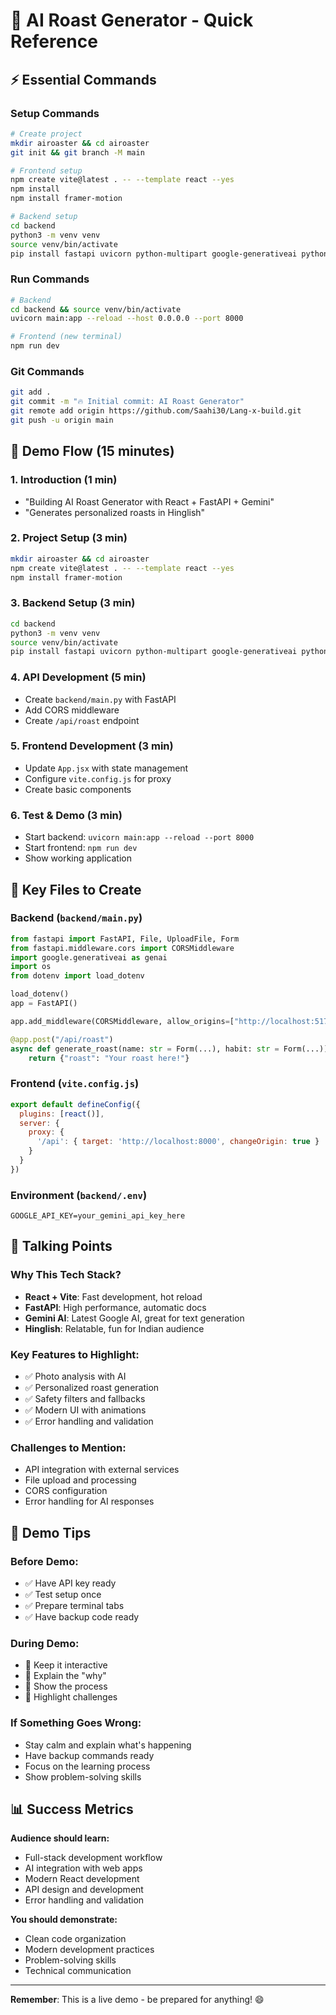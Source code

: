 # 🚀 AI Roast Generator - Quick Reference

## ⚡ Essential Commands

### Setup Commands
```bash
# Create project
mkdir airoaster && cd airoaster
git init && git branch -M main

# Frontend setup
npm create vite@latest . -- --template react --yes
npm install
npm install framer-motion

# Backend setup
cd backend
python3 -m venv venv
source venv/bin/activate
pip install fastapi uvicorn python-multipart google-generativeai python-dotenv
```

### Run Commands
```bash
# Backend
cd backend && source venv/bin/activate
uvicorn main:app --reload --host 0.0.0.0 --port 8000

# Frontend (new terminal)
npm run dev
```

### Git Commands
```bash
git add .
git commit -m "🔥 Initial commit: AI Roast Generator"
git remote add origin https://github.com/Saahi30/Lang-x-build.git
git push -u origin main
```

## 🎯 Demo Flow (15 minutes)

### 1. Introduction (1 min)
- "Building AI Roast Generator with React + FastAPI + Gemini"
- "Generates personalized roasts in Hinglish"

### 2. Project Setup (3 min)
```bash
mkdir airoaster && cd airoaster
npm create vite@latest . -- --template react --yes
npm install framer-motion
```

### 3. Backend Setup (3 min)
```bash
cd backend
python3 -m venv venv
source venv/bin/activate
pip install fastapi uvicorn python-multipart google-generativeai python-dotenv
```

### 4. API Development (5 min)
- Create `backend/main.py` with FastAPI
- Add CORS middleware
- Create `/api/roast` endpoint

### 5. Frontend Development (3 min)
- Update `App.jsx` with state management
- Configure `vite.config.js` for proxy
- Create basic components

### 6. Test & Demo (3 min)
- Start backend: `uvicorn main:app --reload --port 8000`
- Start frontend: `npm run dev`
- Show working application

## 🔑 Key Files to Create

### Backend (`backend/main.py`)
```python
from fastapi import FastAPI, File, UploadFile, Form
from fastapi.middleware.cors import CORSMiddleware
import google.generativeai as genai
import os
from dotenv import load_dotenv

load_dotenv()
app = FastAPI()

app.add_middleware(CORSMiddleware, allow_origins=["http://localhost:5173"])

@app.post("/api/roast")
async def generate_roast(name: str = Form(...), habit: str = Form(...)):
    return {"roast": "Your roast here!"}
```

### Frontend (`vite.config.js`)
```javascript
export default defineConfig({
  plugins: [react()],
  server: {
    proxy: {
      '/api': { target: 'http://localhost:8000', changeOrigin: true }
    }
  }
})
```

### Environment (`backend/.env`)
```
GOOGLE_API_KEY=your_gemini_api_key_here
```

## 🎨 Talking Points

### Why This Tech Stack?
- **React + Vite**: Fast development, hot reload
- **FastAPI**: High performance, automatic docs
- **Gemini AI**: Latest Google AI, great for text generation
- **Hinglish**: Relatable, fun for Indian audience

### Key Features to Highlight:
- ✅ Photo analysis with AI
- ✅ Personalized roast generation
- ✅ Safety filters and fallbacks
- ✅ Modern UI with animations
- ✅ Error handling and validation

### Challenges to Mention:
- API integration with external services
- File upload and processing
- CORS configuration
- Error handling for AI responses

## 🚨 Demo Tips

### Before Demo:
- ✅ Have API key ready
- ✅ Test setup once
- ✅ Prepare terminal tabs
- ✅ Have backup code ready

### During Demo:
- 🎯 Keep it interactive
- 🎯 Explain the "why"
- 🎯 Show the process
- 🎯 Highlight challenges

### If Something Goes Wrong:
- Stay calm and explain what's happening
- Have backup commands ready
- Focus on the learning process
- Show problem-solving skills

## 📊 Success Metrics

**Audience should learn:**
- Full-stack development workflow
- AI integration with web apps
- Modern React development
- API design and development
- Error handling and validation

**You should demonstrate:**
- Clean code organization
- Modern development practices
- Problem-solving skills
- Technical communication

---

**Remember**: This is a live demo - be prepared for anything! 😄 
